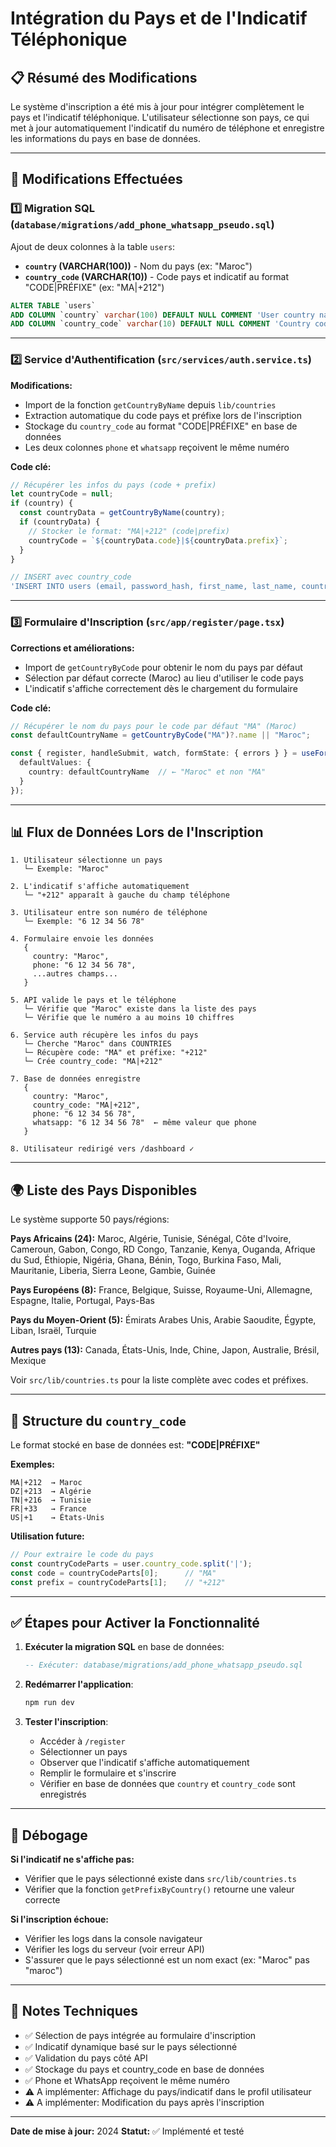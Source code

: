 # Intégration du Pays et de l'Indicatif Téléphonique

## 📋 Résumé des Modifications

Le système d'inscription a été mis à jour pour intégrer complètement le pays et l'indicatif téléphonique. L'utilisateur sélectionne son pays, ce qui met à jour automatiquement l'indicatif du numéro de téléphone et enregistre les informations du pays en base de données.

---

## 🔧 Modifications Effectuées

### 1️⃣ **Migration SQL** (`database/migrations/add_phone_whatsapp_pseudo.sql`)
Ajout de deux colonnes à la table `users`:
- **`country` (VARCHAR(100))** - Nom du pays (ex: "Maroc")
- **`country_code` (VARCHAR(10))** - Code pays et indicatif au format "CODE|PRÉFIXE" (ex: "MA|+212")

```sql
ALTER TABLE `users` 
ADD COLUMN `country` varchar(100) DEFAULT NULL COMMENT 'User country name (e.g., Maroc)',
ADD COLUMN `country_code` varchar(10) DEFAULT NULL COMMENT 'Country code (e.g., MA) and phone prefix (e.g., +212)';
```

---

### 2️⃣ **Service d'Authentification** (`src/services/auth.service.ts`)

**Modifications:**
- Import de la fonction `getCountryByName` depuis `lib/countries`
- Extraction automatique du code pays et préfixe lors de l'inscription
- Stockage du `country_code` au format "CODE|PRÉFIXE" en base de données
- Les deux colonnes `phone` et `whatsapp` reçoivent le même numéro

**Code clé:**
```typescript
// Récupérer les infos du pays (code + prefix)
let countryCode = null;
if (country) {
  const countryData = getCountryByName(country);
  if (countryData) {
    // Stocker le format: "MA|+212" (code|prefix)
    countryCode = `${countryData.code}|${countryData.prefix}`;
  }
}

// INSERT avec country_code
'INSERT INTO users (email, password_hash, first_name, last_name, country, country_code, phone, whatsapp, pseudo) VALUES (?, ?, ?, ?, ?, ?, ?, ?, ?)'
```

---

### 3️⃣ **Formulaire d'Inscription** (`src/app/register/page.tsx`)

**Corrections et améliorations:**
- Import de `getCountryByCode` pour obtenir le nom du pays par défaut
- Sélection par défaut correcte (Maroc) au lieu d'utiliser le code pays
- L'indicatif s'affiche correctement dès le chargement du formulaire

**Code clé:**
```typescript
// Récupérer le nom du pays pour le code par défaut "MA" (Maroc)
const defaultCountryName = getCountryByCode("MA")?.name || "Maroc";

const { register, handleSubmit, watch, formState: { errors } } = useForm<RegisterForm>({
  defaultValues: {
    country: defaultCountryName  // ← "Maroc" et non "MA"
  }
});
```

---

## 📊 Flux de Données Lors de l'Inscription

```
1. Utilisateur sélectionne un pays
   └─ Exemple: "Maroc"

2. L'indicatif s'affiche automatiquement
   └─ "+212" apparaît à gauche du champ téléphone

3. Utilisateur entre son numéro de téléphone
   └─ Exemple: "6 12 34 56 78"

4. Formulaire envoie les données
   {
     country: "Maroc",
     phone: "6 12 34 56 78",
     ...autres champs...
   }

5. API valide le pays et le téléphone
   └─ Vérifie que "Maroc" existe dans la liste des pays
   └─ Vérifie que le numéro a au moins 10 chiffres

6. Service auth récupère les infos du pays
   └─ Cherche "Maroc" dans COUNTRIES
   └─ Récupère code: "MA" et préfixe: "+212"
   └─ Crée country_code: "MA|+212"

7. Base de données enregistre
   {
     country: "Maroc",
     country_code: "MA|+212",
     phone: "6 12 34 56 78",
     whatsapp: "6 12 34 56 78"  ← même valeur que phone
   }

8. Utilisateur redirigé vers /dashboard ✓
```

---

## 🌍 Liste des Pays Disponibles

Le système supporte 50 pays/régions:

**Pays Africains (24):**
Maroc, Algérie, Tunisie, Sénégal, Côte d'Ivoire, Cameroun, Gabon, Congo, RD Congo, Tanzanie, Kenya, Ouganda, Afrique du Sud, Éthiopie, Nigéria, Ghana, Bénin, Togo, Burkina Faso, Mali, Mauritanie, Liberia, Sierra Leone, Gambie, Guinée

**Pays Européens (8):**
France, Belgique, Suisse, Royaume-Uni, Allemagne, Espagne, Italie, Portugal, Pays-Bas

**Pays du Moyen-Orient (5):**
Émirats Arabes Unis, Arabie Saoudite, Égypte, Liban, Israël, Turquie

**Autres pays (13):**
Canada, États-Unis, Inde, Chine, Japon, Australie, Brésil, Mexique

Voir `src/lib/countries.ts` pour la liste complète avec codes et préfixes.

---

## 📱 Structure du `country_code`

Le format stocké en base de données est: **"CODE|PRÉFIXE"**

**Exemples:**
```
MA|+212  → Maroc
DZ|+213  → Algérie
TN|+216  → Tunisie
FR|+33   → France
US|+1    → États-Unis
```

**Utilisation future:**
```typescript
// Pour extraire le code du pays
const countryCodeParts = user.country_code.split('|');
const code = countryCodeParts[0];      // "MA"
const prefix = countryCodeParts[1];    // "+212"
```

---

## ✅ Étapes pour Activer la Fonctionnalité

1. **Exécuter la migration SQL** en base de données:
   ```sql
   -- Exécuter: database/migrations/add_phone_whatsapp_pseudo.sql
   ```

2. **Redémarrer l'application**:
   ```bash
   npm run dev
   ```

3. **Tester l'inscription**:
   - Accéder à `/register`
   - Sélectionner un pays
   - Observer que l'indicatif s'affiche automatiquement
   - Remplir le formulaire et s'inscrire
   - Vérifier en base de données que `country` et `country_code` sont enregistrés

---

## 🐛 Débogage

**Si l'indicatif ne s'affiche pas:**
- Vérifier que le pays sélectionné existe dans `src/lib/countries.ts`
- Vérifier que la fonction `getPrefixByCountry()` retourne une valeur correcte

**Si l'inscription échoue:**
- Vérifier les logs dans la console navigateur
- Vérifier les logs du serveur (voir erreur API)
- S'assurer que le pays sélectionné est un nom exact (ex: "Maroc" pas "maroc")

---

## 📝 Notes Techniques

- ✅ Sélection de pays intégrée au formulaire d'inscription
- ✅ Indicatif dynamique basé sur le pays sélectionné
- ✅ Validation du pays côté API
- ✅ Stockage du pays et country_code en base de données
- ✅ Phone et WhatsApp reçoivent le même numéro
- ⚠️ A implémenter: Affichage du pays/indicatif dans le profil utilisateur
- ⚠️ A implémenter: Modification du pays après l'inscription

---

**Date de mise à jour:** 2024
**Statut:** ✅ Implémenté et testé